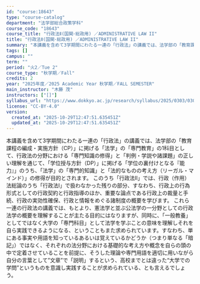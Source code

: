 ```yaml
---
id: "course:18643"
type: "course-catalog"
department: "法学部総合政策学科"
course_code: "18643"
course_title: "行政法Ⅱ(国関･総政用) ／ADMINISTRATIVE LAW II"
title: "行政法Ⅱ(国関･総政用) ／ADMINISTRATIVE LAW II"
summary: "本講義を含めて3学期間にわたる一連の「行政法」の講義では、法学部の「教育課程の編成・実施方針（CP）」に掲げる「法学」の「専門教育」の1科目として、行政法の分野における「専門知識の修得」と「判例・学説や諸課題」の正しい理解を通じて、「学位授…"
tags: []
campus: ""
term: ""
period: "火2／Tue 2"
course_type: "秋学期／Fall"
credits: 2
year: "2025年度／2025 Academic Year 秋学期／FALL SEMESTER"
main_instructor: "木藤 茂"
instructors: ["[]"]
syllabus_url: "https://www.dokkyo.ac.jp/research/syllabus/2025/0303/0303_18643_ja_JP.html"
license: "CC-BY-4.0"
version:
  created_at: "2025-10-29T12:47:51.635451Z"
  updated_at: "2025-10-29T12:47:51.635451Z"
---
```

本講義を含めて3学期間にわたる一連の「行政法」の講義では、法学部の「教育課程の編成・実施方針（CP）」に掲げる「法学」の「専門教育」の1科目として、行政法の分野における「専門知識の修得」と「判例・学説や諸課題」の正しい理解を通じて、「学位授与方針（DP）」に掲げる「学位の裏付けとなる『能力』」のうち、「法学」の「専門的知識」と「法的なものの考え方（リーガル・マインド）」の修得が目的とされます。 このうち「行政法Ⅱ」では、行政（作用）法総論のうち「行政法Ⅰ」で扱わなかった残りの部分、すなわち、行政上の行為形式としての行政契約と行政指導のほか、重要な論点である行政上の裁量と手続、行政の実効性確保、行政と情報をめぐる諸制度の概要を学びます。 これら一連の行政法の講義では、もとより、憲法学と並ぶ公法学の一分野としての行政法学の概要を理解することが主たる目的にはなりますが、同時に、「一般教養」としてではなく大学の「専門科目」として法学を学ぶことの意味を理解しそれを自ら実践できるようになる、ということもまた求められています。すなわち、単にある事実や用語を知っているあるいは覚えているかどうか（つまり単なる「暗記」）ではなく、それぞれの法分野における基礎的な考え方や概念を自らの頭の中で定着させていることを前提に、そうした理論や専門用語を適切に用いながら自分の言葉として”文章”で「説明」するという、高校までとは違った“大学での学問”というものを意識し実践することが求められている、とも言えるでしょう。
